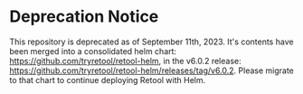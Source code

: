 # Deprecation Notice

This repository is deprecated as of September 11th, 2023. It's contents have been merged into a consolidated helm chart: https://github.com/tryretool/retool-helm, in the v6.0.2 release: https://github.com/tryretool/retool-helm/releases/tag/v6.0.2. Please migrate to that chart to continue deploying Retool with Helm.

